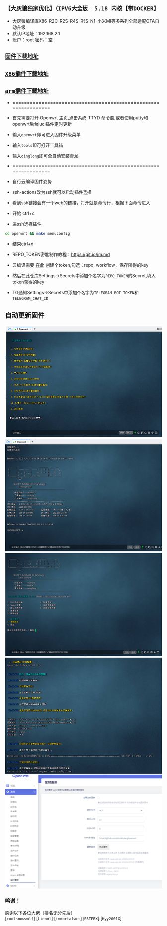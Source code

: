 ## `【大灰狼独家优化】（IPV6大全版  5.18 内核【带DOCKER】`

- 大灰狼编译库X86-R2C-R2S-R4S-R5S-N1-小米MI等多系列全部适配OTA自动升级
- 默认IP地址：192.168.2.1
- 账户：root   密码：空
 
 ## [`固件下载地址`](https://github.com/shidahuilang/openwrt/releases/tag/AutoUpdate)
 ## [`X86插件下载地址`](https://github.com/shidahuilang/openwrt/tree/main/X86-64-ipk)
 ## [`arm插件下载地址`](https://github.com/shidahuilang/openwrt/tree/main/arm-ipk)
- ================================================================
- 首先需要打开 Openwrt 主页,点击系统-TTYD 命令窗,或者使用putty和openwrt后台luci插件定时更新 
- 输入`openwrt`即可进入固件升级菜单                            
- 输入`tools`即可打开工具箱
- 输入`qinglong`即可全自动安装青龙 
- ================================================================

- 自行云编译固件姿势
- ssh-actions改为ssh就可以启动插件选择
- 看到ssh链接会有一个web的链接，打开就是命令行，根据下面命令进入
- 开始 ctrl+c 
- 进ssh选择插件 
``` bash
cd openwrt && make menuconfig
```
- 结束ctrl+d
- REPO_TOKEN密匙制作教程：https://git.io/jm.md
- 云编译需要 [在此](https://github.com/settings/tokens) 创建个token,勾选：repo, workflow，保存所得的key
- 然后在此仓库Settings->Secrets中添加个名字为```REPO_TOKEN```的Secret,填入token获得的key

- TG通知Settings->Secrets中添加个名字为```TELEGRAM_BOT_TOKEN```和```TELEGRAM_CHAT_ID```

## 自动更新固件
![img.png](img/img.png)
![1.png](img/1.png)
![2.png](img/2.png)
![img2.png](img/img2.png)
![img3.png](img/img3.png)

 ### 鸣谢！
 感谢以下各位大佬（排名无分先后）<br />
[`coolsnowwolf`]
[`Lienol`]
[`immortalwrt`]
[`P3TERX`]
[`Hyy2001X`]


